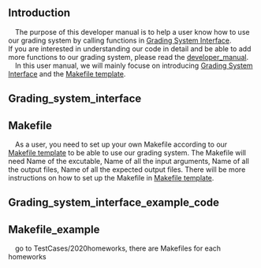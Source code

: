 ## Introduction
&emsp;The purpose of this developer manual is to help a user know how to use our grading system by calling functions in [Grading System Interface](https://github.com/PurdueCAM2Project/pas_backend/blob/main/TestCases/GradingInterface/interface.py).  
If you are interested in understanding our code in detail and be able to add more functions to our grading system, please read the [developer_manual](developer_manual.md).  
&emsp;In this user manual, we will mainly focuse on introducing [Grading System Interface](https://github.com/PurdueCAM2Project/pas_backend/blob/main/TestCases/GradingInterface/interface.py) and the [Makefile template](grading_system_helper/Makefile).    

## Grading_system_interface


## Makefile
&emsp;As a user, you need to set up your own Makefile according to our [Makefile template](grading_system_helper/Makefile) to be able to use our grading system. 
The Makefile will need Name of the excutable, Name of all the input arguments, Name of all the output files, Name of all the expected output files. There will be
more instructions on how to set up the Makefile in [Makefile template](grading_system_helper/Makefile).  

## Grading_system_interface_example_code



## Makefile_example
&emsp;go to TestCases/2020homeworks, there are Makefiles for each homeworks
